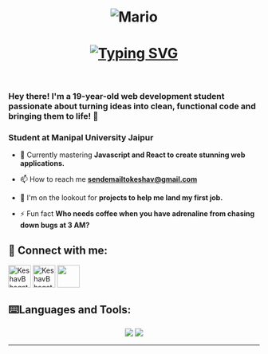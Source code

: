 <h1 align="center">
  <img src="https://user-images.githubusercontent.com/74038190/225813708-98b745f2-7d22-48cf-9150-083f1b00d6c9.gif" alt="Mario" />
</h1>
<h1 align="center"><a href="https://git.io/typing-svg"><img src="https://readme-typing-svg.herokuapp.com?font=Fira+Code&duration=2300&pause=1000&color=F70202&width=435&lines=Hello+World!+I+Am+Keshav+Bhagat" alt="Typing SVG" /></a></h1>

<br/>
<h3 align="left"> Hey there! I'm a 19-year-old web development student passionate about turning ideas into clean, functional code and bringing them to life! 🚀</h3>
<h3>Student at Manipal University Jaipur</h3>

- 🔭 Currently mastering **Javascript and React to create stunning web applications.**

- 📫 How to reach me **sendemailtokeshav@gmail.com**

- 🤝 I'm on the lookout for **projects to help me land my first job.**

- ⚡ Fun fact **Who needs coffee when you have adrenaline from chasing down bugs at 3 AM?**

<h2 align="left">📨 Connect with me:</h2>
<p align="left">
 <a href="mailto:sendemailtokeshav@gmail.com" target="_blank"><img align="center" src="https://skillicons.dev/icons?i=gmail" alt="KeshavBhagat" width="45" height="45"/></a>
   <a href="https://x.com/KeshavBhagat09" target="blank"><img align="center" src="https://skillicons.dev/icons?i=twitter" alt="KeshavBhagat" width="45" height="45"/></a>
   <a href="https://www.linkedin.com/in/keshav-bhagat-20631a314/" target="blank"><img align="center" src="https://skillicons.dev/icons?i=linkedin" width="45" height="45"/></a>
  
</p>

<h2 align="left">⌨️Languages and Tools:</h2>
<div align = "center">
          <img src="https://skillicons.dev/icons?i=html,css,javascript,git,github,figma,mongodb,npm,postman,react,redux,replit,wordpress,androidstudio,bootstrap" />
              <img src="https://skillicons.dev/icons?i=nodejs,python,javascript,ubuntu,mysql,tailwind,threejs,vite,bash,vscode" /><br>
<div/>

<hr>
